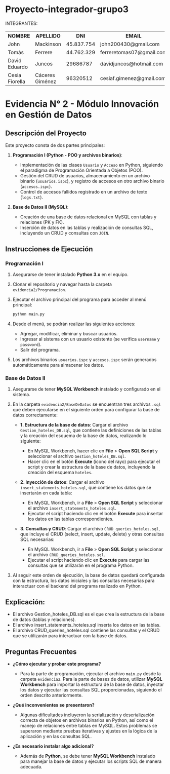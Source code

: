 # Proyecto-integrador-grupo3
 INTEGRANTES:
 <table style="width: 100%;">
  <tr>
   <th>
    NOMBRE
   </th>
   <th>
    APELLIDO
   </th>
   <th>
    DNI
   </th>
   <th>
    EMAIL
   </th>
   <th>
    REPOSITORIO GIT
   </th>
   <th>
    REPOSITORIO PERSONAL
   </th>
   <tr>
    <td>
     John
    </td>
    <td>
     Mackinson
    </td>
    <td>
     45.837.754
    </td>
    <td>
     john200430@gmail.com
    </td>
    <td>
      https://github.com/johnmack10
    </td>
    <td>
      https://github.com/johnmack10/repo_personal
    </td>
   </tr>
  <tr>
    <td>
     Tomás
    </td>
    <td>
     Ferrere
    </td>
    <td>
     44.762.329
    </td>
    <td>
     ferreretomas07@gmail.com
    </td>
    <td>
      https://github.com/ttomy14
    </td>
    <td>
      https://github.com/ttomy14/Repositorio_Personal
    </td>
   </tr>
  <tr>
    <td>
     David Eduardo
    </td>
   <td>
     Juncos
    </td>
    <td>
     29686787
    </td>
    <td>
     davidjuncos@hotmail.com
    </td>
    <td>
      https://github.com/davidJuncos
    </td>
    <td>
      https://github.com/davidJuncos/Personal-ISPC-Evidencia2
    </td>
   </tr>
  <tr>
  
   </tr>
  </tr>
  </th>
   <tr>
    <td>
    Cesia Fiorella 
    </td>
    <td>
     Cáceres Giménez
    </td>
    <td>
   96320512
    </td>
    <td>
    cesiaf.gimenez@gmail.com
    </td>
    <td>
     https://github.com/Cesiaf
    </td>
    <td>
      .
    </td>
   </tr>
   </th>
   <tr>

   </tr>
 </table>

 
# Evidencia N° 2 - Módulo Innovación en Gestión de Datos

## Descripción del Proyecto

Este proyecto consta de dos partes principales:

1. **Programación I (Python - POO y archivos binarios)**:
    - Implementación de las clases `Usuario` y `Acceso` en Python, siguiendo el paradigma de Programación Orientada a Objetos (POO).
    - Gestión del CRUD de usuarios, almacenamiento en un archivo binario (`usuarios.ispc`), y registro de accesos en otro archivo binario (`accesos.ispc`).
    - Control de accesos fallidos registrado en un archivo de texto (`logs.txt`).

2. **Base de Datos II (MySQL)**:
    - Creación de una base de datos relacional en MySQL con tablas y relaciones (PK y FK).
    - Inserción de datos en las tablas y realización de consultas SQL, incluyendo un CRUD y consultas con `JOIN`.

## Instrucciones de Ejecución

### Programación I

1. Asegurarse de tener instalado **Python 3.x** en el equipo.
2. Clonar el repositorio y navegar hasta la carpeta `evidencia2/Programacion`.
3. Ejecutar el archivo principal del programa para acceder al menú principal:
   ```bash
   python main.py
   ```
4. Desde el menú, se podrán realizar las siguientes acciones:
   - Agregar, modificar, eliminar y buscar usuarios.
   - Ingresar al sistema con un usuario existente (se verifica `username` y `password`).
   - Salir del programa.

5. Los archivos binarios `usuarios.ispc` y `accesos.ispc` serán generados automáticamente para almacenar los datos.

### Base de Datos II

1. Asegurarse de tener **MySQL Workbench** instalado y configurado en el sistema.
2. En la carpeta `evidencia2/BaseDeDatos` se encuentran tres archivos `.sql` que deben ejecutarse en el siguiente orden para configurar la base de datos correctamente:

   - **1. Estructura de la base de datos**: 
     Cargar el archivo `Gestion_hoteles_DB.sql`, que contiene las definiciones de las tablas y la creación del esquema de la base de datos, realizando lo siguiente:
     - En MySQL Workbench, hacer clic en **File** > **Open SQL Script** y seleccionar el archivo `Gestion_hoteles_DB.sql`.
     - Hacer clic en el botón **Execute** (ícono del rayo) para ejecutar el script y crear la estructura de la base de datos, incluyendo la creación del esquema `hoteles`.

   - **2. Inyección de datos**: 
     Cargar el archivo `insert_statements_hoteles.sql`, que contiene los datos que se insertarán en cada tabla:
     - En MySQL Workbench, ir a **File** > **Open SQL Script** y seleccionar el archivo `insert_statements_hoteles.sql`.
     - Ejecutar el script haciendo clic en el botón **Execute** para insertar los datos en las tablas correspondientes.

   - **3. Consultas y CRUD**: 
     Cargar el archivo `CRUD_queries_hoteles.sql`, que incluye el CRUD (select, insert, update, delete) y otras consultas SQL necesarias:
     - En MySQL Workbench, ir a **File** > **Open SQL Script** y seleccionar el archivo `CRUD_queries_hoteles.sql`.
     - Ejecutar el script haciendo clic en **Execute** para cargar las consultas que se utilizarán en el programa Python.

3. Al seguir este orden de ejecución, la base de datos quedará configurada con la estructura, los datos iniciales y las consultas necesarias para interactuar con el backend del programa realizado en Python.

## Explicación:
- El archivo Gestion_hoteles_DB.sql es el que crea la estructura de la base de datos (tablas y relaciones).
- El archivo insert_statements_hoteles.sql inserta los datos en las tablas.
- El archivo CRUD_queries_hoteles.sql contiene las consultas y el CRUD que se utilizarán para interactuar con la base de datos.

## Preguntas Frecuentes

- **¿Cómo ejecutar y probar este programa?**
   - Para la parte de programación, ejecutar el archivo `main.py` desde la carpeta `evidencia2`. Para la parte de bases de datos, utilizar **MySQL Workbench** para importar la estructura de la base de datos, inyectar los datos y ejecutar las consultas SQL proporcionadas, siguiendo el orden descrito anteriormente.

- **¿Qué inconvenientes se presentaron?**
   - Algunas dificultades incluyeron la serialización y deserialización correcta de objetos en archivos binarios en Python, así como el manejo de relaciones entre tablas en MySQL. Estos problemas se superaron mediante pruebas iterativas y ajustes en la lógica de la aplicación y en las consultas SQL.

- **¿Es necesario instalar algo adicional?**
   - Además de **Python**, se debe tener **MySQL Workbench** instalado para manejar la base de datos y ejecutar los scripts SQL de manera adecuada.


